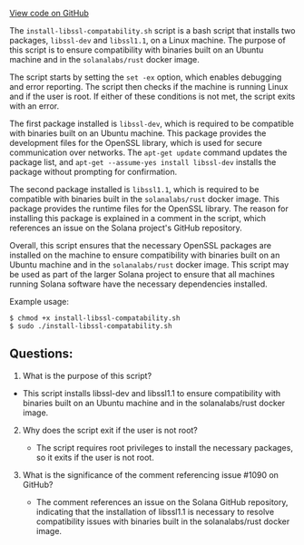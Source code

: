 [View code on GitHub](https://github.com/solana-labs/solana/blob/master/net/scripts/install-libssl-compatability.sh)

The `install-libssl-compatability.sh` script is a bash script that installs two packages, `libssl-dev` and `libssl1.1`, on a Linux machine. The purpose of this script is to ensure compatibility with binaries built on an Ubuntu machine and in the `solanalabs/rust` docker image. 

The script starts by setting the `set -ex` option, which enables debugging and error reporting. The script then checks if the machine is running Linux and if the user is root. If either of these conditions is not met, the script exits with an error.

The first package installed is `libssl-dev`, which is required to be compatible with binaries built on an Ubuntu machine. This package provides the development files for the OpenSSL library, which is used for secure communication over networks. The `apt-get update` command updates the package list, and `apt-get --assume-yes install libssl-dev` installs the package without prompting for confirmation.

The second package installed is `libssl1.1`, which is required to be compatible with binaries built in the `solanalabs/rust` docker image. This package provides the runtime files for the OpenSSL library. The reason for installing this package is explained in a comment in the script, which references an issue on the Solana project's GitHub repository.

Overall, this script ensures that the necessary OpenSSL packages are installed on the machine to ensure compatibility with binaries built on an Ubuntu machine and in the `solanalabs/rust` docker image. This script may be used as part of the larger Solana project to ensure that all machines running Solana software have the necessary dependencies installed. 

Example usage:
```
$ chmod +x install-libssl-compatability.sh
$ sudo ./install-libssl-compatability.sh
```
## Questions: 
 1. What is the purpose of this script?
   - This script installs libssl-dev and libssl1.1 to ensure compatibility with binaries built on an Ubuntu machine and in the solanalabs/rust docker image.

2. Why does the script exit if the user is not root?
   - The script requires root privileges to install the necessary packages, so it exits if the user is not root.

3. What is the significance of the comment referencing issue #1090 on GitHub?
   - The comment references an issue on the Solana GitHub repository, indicating that the installation of libssl1.1 is necessary to resolve compatibility issues with binaries built in the solanalabs/rust docker image.